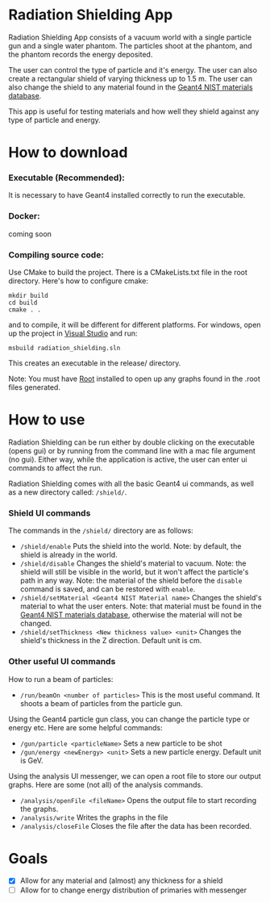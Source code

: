 # Radiation Shielding App

Radiation Shielding App consists of a vacuum world with a single particle gun and a single water phantom. The particles shoot at the phantom, and the phantom records the energy deposited. 

The user can control the type of particle and it's energy. The user can also create a rectangular shield of varying thickness up to 1.5 m. The user can also change the shield to any material found in the [Geant4 NIST materials database](https://geant4-userdoc.web.cern.ch/UsersGuides/ForApplicationDeveloper/html/Appendix/materialNames.html). 

This app is useful for testing materials and how well they shield against any type of particle and energy.

# How to download

### Executable (Recommended): 
It is necessary to have Geant4 installed correctly to run the executable.

### Docker: 
coming soon

### Compiling source code: 
Use CMake to build the project. There is a CMakeLists.txt file in the root directory. Here's how to configure cmake:
```
mkdir build
cd build
cmake . .
```
and to compile, it will be different for different platforms. For windows, open up the project in [Visual Studio](https://visualstudio.microsoft.com/) and run:
```
msbuild radiation_shielding.sln
```
This creates an executable in the release/ directory.

Note: You must have [Root](https://root.cern/) installed to open up any graphs found in the .root files generated.

# How to use

Radiation Shielding can be run either by double clicking on the executable (opens gui) or by running from the command line with a mac file argument (no gui). Either way, while the application is active, the user can enter ui commands to affect the run. 

Radiation Shielding comes with all the basic Geant4 ui commands, as well as a new directory called: `/shield/`. 

### Shield UI commands
The commands in the `/shield/` directory are as follows:
- `/shield/enable` Puts the shield into the world. Note: by default, the shield is already in the world.
- `/shield/disable` Changes the shield's material to vacuum. Note: the shield will still be visible in the world, but it won't affect the particle's path in any way. Note: the material of the shield before the `disable` command is saved, and can be restored with `enable`.
- `/shield/setMaterial <Geant4 NIST Material name>` Changes the shield's material to what the user enters. Note: that material must be found in the [Geant4 NIST materials database](https://geant4-userdoc.web.cern.ch/UsersGuides/ForApplicationDeveloper/html/Appendix/materialNames.html), otherwise the material will not be changed.
- `/shield/setThickness <New thickness value> <unit>` Changes the shield's thickness in the Z direction. Default unit is cm.

### Other useful UI commands
How to run a beam of particles:
- `/run/beamOn <number of particles>` This is the most useful command. It shoots a beam of particles from the particle gun.

Using the Geant4 particle gun class, you can change the particle type or energy etc. Here are some helpful commands:
- `/gun/particle <particleName>` Sets a new particle to be shot
- `/gun/energy <newEnergy> <unit>` Sets a new particle energy. Default unit is GeV.

Using the analysis UI messenger, we can open a root file to store our output graphs. Here are some (not all) of the analysis commands.
- `/analysis/openFile <fileName>` Opens the output file to start recording the graphs.
- `/analysis/write` Writes the graphs in the file
- `/analysis/closeFile` Closes the file after the data has been recorded.

# Goals
- [x] Allow for any material and (almost) any thickness for a shield
- [ ] Allow for to change energy distribution of primaries with messenger
